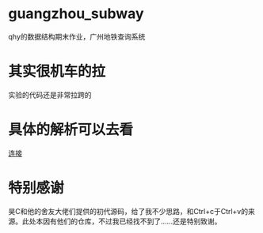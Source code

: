 # guangzhou_subway
qhy的数据结构期末作业，广州地铁查询系统

# 其实很机车的拉
实验的代码还是非常拉跨的

# 具体的解析可以去看
[连接]()

# 特别感谢
昊C和他的舍友大佬们提供的初代源码，给了我不少思路，和Ctrl+c于Ctrl+v的来源。此处本因有他们的仓库，不过我已经找不到了……还是特别致谢。
